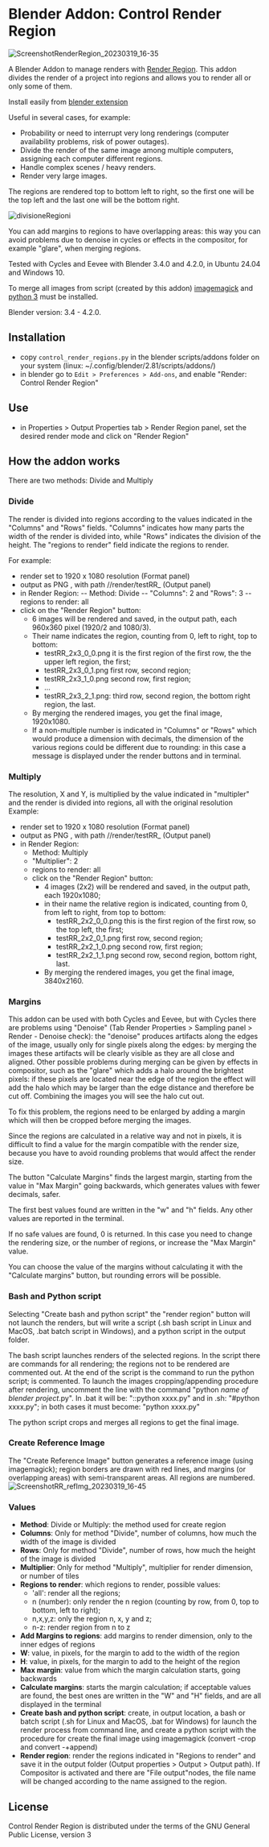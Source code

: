 # Blender Addon: Control Render Region

![ScreenshotRenderRegion_20230319_16-35](https://user-images.githubusercontent.com/8025606/226186936-127534d7-b0cb-4480-8894-a08a85448027.png)

A Blender Addon to manage renders with [Render Region](https://docs.blender.org/manual/en/latest/editors/3dview/navigate/regions.html#render-region). 
This addon divides the render of a project into regions and allows you to render all or only some of them.

Install easily from [blender extension](https://extensions.blender.org/add-ons/control-render-regions/)

Useful in several cases, for example:
- Probability or need to interrupt very long renderings (computer availability problems, risk of power outages).
- Divide the render of the same image among multiple computers, assigning each computer different regions.
- Handle complex scenes / heavy renders.
- Render very large images.

The regions are rendered top to bottom left to right, so the first one will be the top left and the last one will be the bottom right.

![divisioneRegioni](https://user-images.githubusercontent.com/8025606/221556263-5f167ce8-4864-4b61-a575-e4c86a7b89ac.png)

You can add margins to regions to have overlapping areas: this way you can avoid problems due to denoise in cycles or effects in the compositor, for example "glare", when merging regions.

Tested with Cycles and Eevee with Blender 3.4.0 and 4.2.0, in Ubuntu 24.04 and Windows 10.

To merge all images from script (created by this addon) [imagemagick](https://imagemagick.org/script/download.php) and [python 3](https://www.python.org/downloads/) must be installed.

Blender version: 3.4 - 4.2.0.

## Installation
- copy `control_render_regions.py` in the blender scripts/addons folder on your system (linux: ~/.config/blender/2.81/scripts/addons/)
- in blender go to `Edit > Preferences > Add-ons`, and enable "Render: Control Render Region"

## Use
- in Properties > Output Properties tab > Render Region panel, set the desired render mode and click on "Render Region"


## How the addon works
There are two methods: Divide and Multiply

### Divide
The render is divided into regions according to the values indicated in the "Columns" and "Rows" fields.
"Columns" indicates how many parts the width of the render is divided into, while "Rows" indicates the division of the height.
The "regions to render" field indicate the regions to render.

For example:
- render set to 1920 x 1080 resolution (Format panel)
- output as PNG , with path //render/testRR_ (Output panel)
- in Render Region:
-- Method: Divide
-- "Columns": 2 and "Rows": 3
-- regions to render: all
- click on the "Render Region" button:
  - 6 images will be rendered and saved, in the output path, each 960x360 pixel (1920/2 and 1080/3).
  - Their name indicates the region, counting from 0, left to right, top to bottom:
    - testRR_2x3_0_0.png it is the first region of the first row, the the upper left region, the first;
    - testRR_2x3_0_1.png first row, second region;
    - testRR_2x3_1_0.png second row, first region;
    - ...
    - testRR_2x3_2_1.png: third row, second region, the bottom right region, the last.
  - By merging the rendered images, you get the final image, 1920x1080.
  - If a non-multiple number is indicated in "Columns" or "Rows" which would produce a dimension with decimals, the dimension of the various regions could be different due to rounding: in this case a message is displayed under the render buttons and in terminal.

### Multiply
The resolution, X and Y, is multiplied by the value indicated in "multipler" and the render is divided into regions, all with the original resolution
Example:
- render set to 1920 x 1080 resolution (Format panel)
- output as PNG , with path //render/testRR_ (Output panel)
- in Render Region:
  - Method: Multiply
  - "Multiplier": 2
  - regions to render: all
  - click on the "Render Region" button:
    - 4 images (2x2) will be rendered and saved, in the output path, each 1920x1080;
    - in their name the relative region is indicated, counting from 0, from left to right, from top to bottom:
      - testRR_2x2_0_0.png this is the first region of the first row, so the top left, the first;
      - testRR_2x2_0_1.png first row, second region;
      - testRR_2x2_1_0.png second row, first region;
      - testRR_2x2_1_1.png second row, second region, bottom right, last.
    - By merging the rendered images, you get the final image, 3840x2160.

### Margins
This addon can be used with both Cycles and Eevee, but with Cycles there are problems using "Denoise" (Tab Render Properties > Sampling panel > Render - Denoise check): the "denoise" produces artifacts along the edges of the image, usually only for single pixels along the edges: by merging the images these artifacts will be clearly visible as they are all close and aligned.
Other possible problems during merging can be given by effects in compositor, such as the "glare" which adds a halo around the brightest pixels: if these pixels are located near the edge of the region the effect will add the halo which may be larger than the edge distance and therefore be cut off. Combining the images you will see the halo cut out.

To fix this problem, the regions need to be enlarged by adding a margin which will then be cropped before merging the images.

Since the regions are calculated in a relative way and not in pixels, it is difficult to find a value for the margin compatible with the render size, because you have to avoid rounding problems that would affect the render size.

The button "Calculate Margins" finds the largest margin, starting from the value in "Max Margin" going backwards, which generates values with fewer decimals, safer.

The first best values found are written in the "w" and "h" fields. Any other values are reported in the terminal.

If no safe values are found, 0 is returned. In this case you need to change the rendering size, or the number of regions, or increase the "Max Margin" value.

You can choose the value of the margins without calculating it with the "Calculate margins" button, but rounding errors will be possible.

### Bash and Python script
Selecting "Create bash and python script" the "render region" button will not launch the renders, but will write a script (.sh bash script in Linux and MacOS, .bat batch script in Windows), and a python script in the output folder.

The bash script launches renders of the selected regions.
In the script there are commands for all rendering; the regions not to be rendered are commented out.
At the end of the script is the command to run the python script; is commented. To launch the images cropping/appending procedure after rendering, uncomment the line with the command "python _name of blender project_.py".
  In .bat it will be: "::python xxxx.py" and in .sh: "#python xxxx.py"; in both cases it must become: "python xxxx.py"

The python script crops and merges all regions to get the final image.

### Create Reference Image
The "Create Reference Image" button generates a reference image (using imagemagick); region borders are drawn with red lines, and margins (or overlapping areas) with semi-transparent areas. All regions are numbered.
![ScreenshotRR_refImg_20230319_16-45](https://user-images.githubusercontent.com/8025606/226187571-7f40a382-6988-4f9f-b767-d7f149ee9429.png)

### Values
- **Method**: Divide or Multiply: the method used for create region
- **Columns**: Only for method "Divide", number of columns, how much the width of the image is divided
- **Rows**: Only for method "Divide", number of rows, how much the height of the image is divided
- **Multiplier**: Only for method "Multiply", multiplier for render dimension, or number of tiles
- **Regions to render**: which regions to render, possible values:
  - 'all': render all the regions;
  - n (number): only render the n region (counting by row, from 0, top to bottom, left to right);
  - n,x,y,z: only the region n, x, y and z;
  - n-z: render region from n to z
- **Add Margins to regions**: add margins to render dimension, only to the inner edges of regions
- **W**: value, in pixels, for the margin to add to the width of the region
- **H**: value, in pixels, for the margin to add to the height of the region
- **Max margin**: value from which the margin calculation starts, going backwards
- **Calculate margins**: starts the margin calculation; if acceptable values are found, the best ones are written in the "W" and "H" fields, and are all displayed in the terminal
- **Create bash and python script**: create, in output location, a bash or batch script (.sh for Linux and MacOS, .bat for Windows) for launch the render process from command line, and create a python script with the procedure for create the final image using imagemagick (convert -crop and convert -+append)
- **Render region**: render the regions indicated in "Regions to render" and save it in the output folder (Output properties > Output > Output path).
If Compositor is activated and there are "File output"nodes, the file name will be changed according to the name assigned to the region.

## License

Control Render Region is distributed under the terms of the GNU General Public License, version 3
